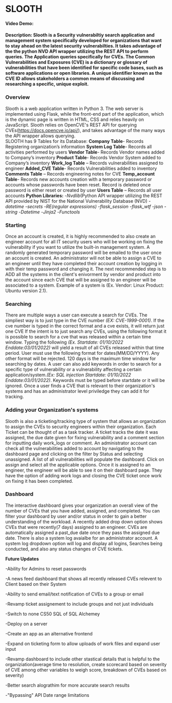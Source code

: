 # SLOOTH
#### Video Demo:  <URL HERE>
#### Description: Slooth is a Security vulnerabiltiy search application and management system specifically developed for organizations that want to stay ahead on the latest security vulnerabilties. It takes advantage of the the python NVD API wrapper utilizing the REST API to perform queries. The Application queries specifically for CVEs. The Common Vulnerabilities and Exposures (CVE)  is a dictionary or glossary of vulnerabilities that have been identified for specific code bases, such as software applications or open libraries. A unique identifier known as the CVE ID allows stakeholders a common means of discussing and researching a specific, unique exploit.

### **Overview**
Slooth is a web application written in Python 3. The web server is implemented using Flask, while the front-end part of the application, which is the dynamic page is written in HTML, CSS and relies heavily on JavaScript.
Slooth relies on OpenCVE's REST API for querying CVEs(https://docs.opencve.io/api/), and takes advantage of the many ways the API wrapper allows querying.  
SLOOTH has 9 Tables for its Database:
**Company Table**- Records Registering organization’s information
**System Log Table**- Records all activities performed by users
**Vendor Table**- Records Vendor names added to Company’s inventory
**Product Table**- Records Vendor System added to Company’s inventory
**Work_log Table** – Records vulnerabilities assigned to engineer
**Added_CVE Table**- Records Vulnerabilities added to inventory
**Comments Table** – Records engineering notes for CVE
**Temp_account Table**- Records new accounts creation with a temporary password or accounts whose passwords have been reset. Record is deleted once password is either reset or created by user
**Users Table** – Records all user accounts
**Python Libraries:** 
 -*Nvdlib*(Python API wrapper utilizing the REST API provided by NIST for the National Vulnerability Database (NVD)
 -*datetime*
 -*secrets*
 -*RE(regular expressions)*
 -*flask_session*
 -*flask_wtf* 
 -*json* 
 -*string*
 -*Datetime*
 -*Jinja2*
 -*Functools*


### **Starting**
Once an account is created, it is highly recommended to also  create an engineer account for all IT security users who will be working on fixing the vulnerability if you want to utilize the built-in management system. A randomly generated temporary password will be emailed to the user once an account is created. An administrator will not be able to assign a CVE to an engineer until they have completed their account creation by logging in with their temp password and changing it. The next recommended step is to ADD all the systems in the client's enivorment by vendor and product into the account since each CVE that will be assigned to an engineer will be associated to a system. Example of a system is (Ex. Vendor: Linux Product: Ubuntu version 2.1).

### **Searching**
There are multiple ways a user can execute a search for CVEs.
 The simpliest way is to just type in the CVE number *(EX: CVE-1999-0001)*. If the cve number is typed in the correct format and a cve exists, it will return just one CVE
If the intent is to just search any CVEs, using the following format it is possible to search for a cve that was released within a certain time window. Typing the following *(Ex. Startdate: 01/10/2022 Enddate:03/01/2022)* will yield a result of all CVEs released within that time period. User must use the following format for dates(MM/DD/YYYY). Any other format will be rejected. 120 days is the maximum time window for searching by dates. A user can also add keywords in order to search for a specific type of vulnerability or a vulnerability affecting a certain application/system.*(Ex: SQL injection Startdate: 01/10/2022 Enddate:03/01/2022)*. Keywords must be typed before startdate or it will be ignored. Once a user finds a CVE that is relevant to their organization's systems and has an administrator level priviledge they can add it for tracking.

### **Adding your Organization's systems**

Slooth is also a ticketing/tracking type of system that allows an organization to assign the CVEs to security engineers within their organization. Each Ticket can be thought of as a task tracker. A ticket tracks the date it was assigned, the due date given for fixing vulnerability and a comment section for inputting daily work_logs or comment. An administrator account can check all the vulnerabilities added to account by navigating to the dashboard page and clicking on the filter by Status and selecting unassigned. A list of all vulnerabilities will populate the dashboard. Click on assign and select all the applicable options. Once it is assigned to an engineer, the engineer will be able to see it on their dashboard page. They have the option of adding work logs and closing the CVE ticket once work on fixing it has been completed.

### **Dashboard**

The interactive dashboard gives your organization an overall view of the number of CVEs that you have added, assigned, and completed. You can filter your dashboard by user and/or status in order to gain a better understanding of the workload. A recently added drop down option shows CVEs that were recently(7 days) assigned to an engineer. CVEs are automatically assigned a past_due date once they pass the assigned due date. There is also a system log avaialbe for an administrator account. A system log dropdown option will log and display all logins, Searches being conducted, and also any status changes of CVE tickets.


**Future Updates**

-Ability for Admins to reset passwords

-A news feed dashboard that shows all recently released CVEs relevent to Client based on their System

-Ability to send email/text notification of CVEs to a group or email

-Revamp ticket assignement to include groups and not just individuals

-Switch to none CS50 SQL of SQL Alchemey

-Deploy on a server

-Create an app as an alternative frontend

-Expand on ticketing form to allow uploads of work files and expand user input

-Revamp dashboard to include other stastical details that is helpful to the organiziation(average time to resolution, create scorecard based on severity of CVE among other variables to weigh score, breakdown of CVEs based on severity)

-Better search alograthim for more accurate search results

-"Bypassing" API Date range limitations






